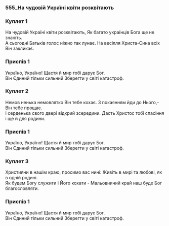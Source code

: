 ### 555_На чудовій Україні квіти розквітають
### Куплет 1
На чудовій Україні квіти розквітають, Як багато українців Бога ще не знають. <br/>А сьогодні Батьків голос ніжно так лунає. На весілля Христа-Сина всіх Він закликає.
### Приспів 1
Україно, Україно! Щастя й мир тобі дарує Бог. <br/>Він Єдиний тільки сильний Зберегти у світі катастроф.
### Куплет 2
Немов ненька немовлятко Він тебе кохає. З покаянням йди до Нього,- Він тебе прощає. <br/>І серденька свого двері відкрий зсередини. Дасть Христос тобі спасіння і ще й для родини.
### Приспів 1
Україно, Україно! Щастя й мир тобі дарує Бог. <br/>Він Єдиний тільки сильний Зберегти у світі катастроф.
### Куплет 3
Християни в нашім краю, просимо вас нині: Живіть в мирі та любові, як в одній родині. <br/>Як будем Богу служити і Його кохати - Мальовничий край наш буде Бог благословляти.
### Приспів 1
Україно, Україно! Щастя й мир тобі дарує Бог. <br/>Він Єдиний тільки сильний Зберегти у світі катастроф.
